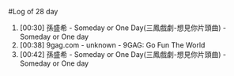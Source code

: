 #Log of 28 day

1. [00:30] 孫盛希 - Someday or One Day(三鳳戲劇-想見你片頭曲) - Someday or One day
1. [00:38] 9gag.com - unknown - 9GAG: Go Fun The World
1. [00:42] 孫盛希 - Someday or One Day(三鳳戲劇-想見你片頭曲) - Someday or One day
